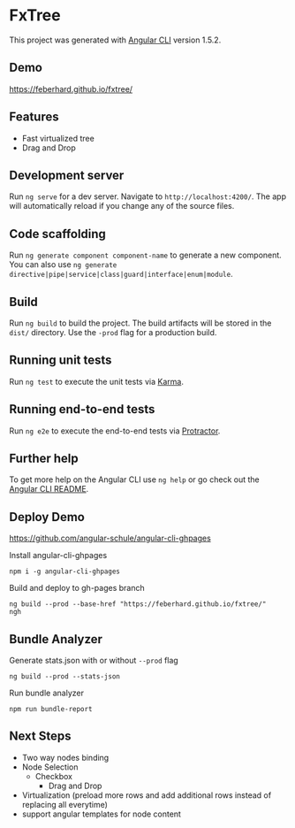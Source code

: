 # FxTree

This project was generated with [Angular CLI](https://github.com/angular/angular-cli) version 1.5.2.

## Demo

https://feberhard.github.io/fxtree/

## Features
- Fast virtualized tree
- Drag and Drop

## Development server

Run `ng serve` for a dev server. Navigate to `http://localhost:4200/`. The app will automatically reload if you change any of the source files.

## Code scaffolding

Run `ng generate component component-name` to generate a new component. You can also use `ng generate directive|pipe|service|class|guard|interface|enum|module`.

## Build

Run `ng build` to build the project. The build artifacts will be stored in the `dist/` directory. Use the `-prod` flag for a production build.

## Running unit tests

Run `ng test` to execute the unit tests via [Karma](https://karma-runner.github.io).

## Running end-to-end tests

Run `ng e2e` to execute the end-to-end tests via [Protractor](http://www.protractortest.org/).

## Further help

To get more help on the Angular CLI use `ng help` or go check out the [Angular CLI README](https://github.com/angular/angular-cli/blob/master/README.md).

## Deploy Demo
https://github.com/angular-schule/angular-cli-ghpages

Install angular-cli-ghpages 
```
npm i -g angular-cli-ghpages
```

Build and deploy to gh-pages branch
```
ng build --prod --base-href "https://feberhard.github.io/fxtree/"
ngh
```

## Bundle Analyzer

Generate stats.json with or without `--prod` flag
```
ng build --prod --stats-json
```

Run bundle analyzer
```
npm run bundle-report
```


## Next Steps
- Two way nodes binding
- Node Selection
  - Checkbox
    - Drag and Drop
- Virtualization (preload more rows and add additional rows instead of replacing all everytime)
- support angular templates for node content
